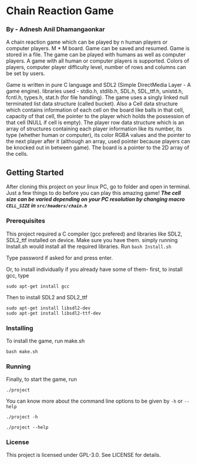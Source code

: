 # Chain Reaction Game
###				By - Adnesh Anil Dhamangaonkar

A chain reaction game which can be played by n human players or computer players. M * M board.
Game can be saved and resumed. Game is stored in a file.
The game can be played with humans as well as computer players. A game with all human or computer players is supported. Colors of players, computer player difficulty level, number of rows and columns can be set by users.

Game is written in pure C language and SDL2 (Simple DirectMedia Layer - A game engine). libraries used - stdio.h, stdlib.h, SDL.h, SDL_ttf.h, unistd.h, fcntl.h, types.h, stat.h (for file handling). The game uses a singly linked null terminated list data structure (called bucket). Also a Cell data structure which contains information of each cell on the board like balls in that cell, capacity of that cell, the pointer to the player which holds the possession of that cell (NULL if cell is empty). The player row data structure which is an array of structures containing each player information like its number, its type (whether human or computer), its color RGBA values and the pointer to the next player after it (although an array, used pointer because players can be knocked out in between game). The board is a pointer to the 2D array of the cells.

## Getting Started
After cloning this project on your linux PC, go to folder and open in terminal. Just a few things to do before you can play this amazing game!
***The cell size can be varied depending on your PC resolution by changing macro `CELL_SIZE` in `src/headers/chain.h`***

### Prerequisites
This project required a C compiler (gcc prefered) and libraries like SDL2, SDL2_ttf installed on device. Make sure you have them.
simply running Install.sh would install all the required libraries. Run
`bash Install.sh`

Type password if asked for and press enter.

Or, to install individually if you already have some of them- first, to install gcc, type

```
sudo apt-get install gcc

```

Then to install SDL2 and SDL2_ttf

```
sudo apt-get install libsdl2-dev
sudo apt-get install libsdl2-ttf-dev
```

### Installing
To install the game, run make.sh 

`bash make.sh`

### Running

Finally, to start the game, run 

`./project`

You can know more about the command line options to be given by `-h` or `--help` 

`./project -h`

`./project --help`

### License
This project is licensed under GPL-3.0. See LICENSE for details.
